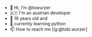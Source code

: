 - 👋 Hi, I’m @towurzer
- 🇦🇹  I'm an austrian developer
- 👀 19 years old and 
- 🌱 currently learning python
- 📫 How to reach me [ig:@tobi.wurzer]

<!---
tobias-machts/tobias-machts is a ✨ special ✨ repository because its `README.md` (this file) appears on your GitHub profile.
You can click the Preview link to take a look at your changes.
--->
